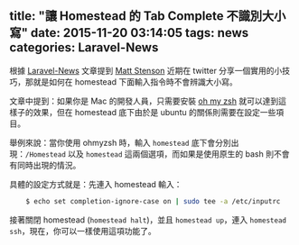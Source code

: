 title: "讓 Homestead 的 Tab Complete 不識別大小寫"
date: 2015-11-20 03:14:05
tags: news
categories: Laravel-News
---

根據 [Laravel-News](https://laravel-news.com/2015/11/make-homestead-tab-complete-case-insensitive/) 文章提到 [Matt Stenson](https://twitter.com/mpstenson/) 近期在 twitter 分享一個實用的小技巧，那就是如何在 homestead 下面輸入指令時不會辨識大小寫。

<!-- more -->

文章中提到：如果你是 Mac 的開發人員，只需要安裝 [oh my zsh](http://ohmyz.sh/) 就可以達到這樣子的效果，但在 homestead 底下由於是 ubuntu 的關係則需要在設定一些項目。

舉例來說：當你使用 ohmyzsh 時，輸入 `homestead` 底下會分別出現：`/Homestead` 以及 `homestead` 這兩個選項，而如果是使用原生的 bash 則不會有同時出現的情況。

具體的設定方式就是：先連入 homestead 輸入：
``` bash
    $ echo set completion-ignore-case on | sudo tee -a /etc/inputrc
```

接著關閉 homestead (`homestead halt`)，並且 `homestead up`，連入 `homestead ssh`，現在，你可以一樣使用這項功能了。
